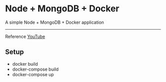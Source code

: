 # Node + MongoDB + Docker

A simple Node + MongoDB + Docker application

---
Reference [YouTube](https://www.youtube.com/watch?v=w1v6dspnubq)

## Setup

- docker build
- docker-compose build
- docker-compose up
